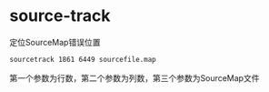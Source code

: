 # source-track

定位SourceMap错误位置

```sh
sourcetrack 1861 6449 sourcefile.map
```

第一个参数为行数，第二个参数为列数，第三个参数为SourceMap文件

